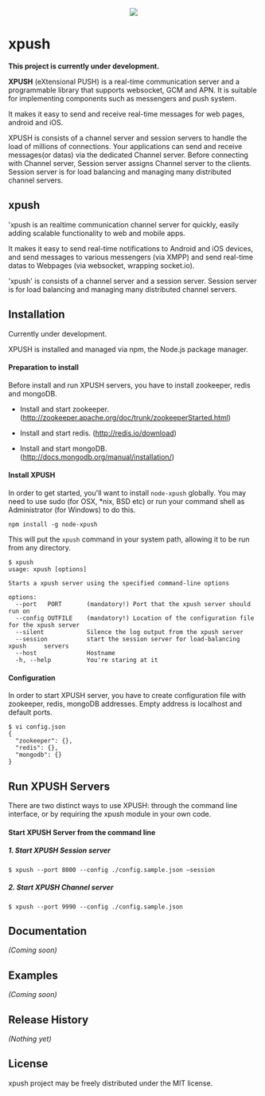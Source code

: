 <p align="center">
  <img src="https://raw.githubusercontent.com/xpush/node-xpush/master/logo.png"/>
</p>

xpush
=======

**This project is currently under development.**

**XPUSH** (eXtensional PUSH) is a real-time communication server and a programmable library that supports websocket, GCM and APN. It is suitable for implementing components such as messengers and push system.

It makes it easy to send and receive real-time messages for web pages, android and iOS.

XPUSH is consists of a channel server and session servers to handle the load of millions of connections. Your applications can send and receive messages(or datas) via the dedicated Channel server. Before connecting with Channel server, Session server assigns Channel server to the clients. Session server is for load balancing and managing many distributed channel servers.


## xpush
'xpush is an realtime communication channel server for quickly, easily adding scalable functionality to web and mobile apps.

It makes it easy to send real-time notifications to Android and iOS devices, and send messages to various messengers (via XMPP) and send real-time datas to Webpages (via websocket, wrapping socket.io).

'xpush' is consists of a channel server and a session server.
Session server is for load balancing and managing many distributed channel servers.


## Installation

Currently under development.

XPUSH is installed and managed via npm, the Node.js package manager.

#### Preparation to install

Before install and run XPUSH servers, you have to install zookeeper, redis and mongoDB.

- Install and start zookeeper. (http://zookeeper.apache.org/doc/trunk/zookeeperStarted.html)

- Install and start redis. 
(http://redis.io/download)

- Install and start mongoDB. (http://docs.mongodb.org/manual/installation/)

#### Install XPUSH

In order to get started, you'll want to install ```node-xpush``` globally. You may need to use sudo (for OSX, *nix, BSD etc) or run your command shell as Administrator (for Windows) to do this.

	npm install -g node-xpush

This will put the ```xpush``` command in your system path, allowing it to be run from any directory.

	$ xpush
	usage: xpush [options]

	Starts a xpush server using the specified command-line options

	options:
	  --port   PORT       (mandatory!) Port that the xpush server should run on
	  --config OUTFILE    (mandatory!) Location of the configuration file for the xpush server
	  --silent            Silence the log output from the xpush server
	  --session           start the session server for load-balancing xpush 	servers
	  --host              Hostname
	  -h, --help          You're staring at it

#### Configuration

In order to start XPUSH server, you have to create configuration file with zookeeper, redis, mongoDB addresses. Empty address is localhost and default ports.

	$ vi config.json
	{
	  "zookeeper": {},
	  "redis": {},
	  "mongodb": {}
	}


## Run XPUSH Servers

There are two distinct ways to use XPUSH: through the command line interface, or by requiring the xpush module in your own code.

#### Start XPUSH Server from the command line

##### 1. Start XPUSH Session server

	$ xpush --port 8000 --config ./config.sample.json —session

##### 2. Start XPUSH Channel server

	$ xpush --port 9990 --config ./config.sample.json 



## Documentation
_(Coming soon)_

## Examples
_(Coming soon)_

## Release History
_(Nothing yet)_


## License
xpush project may be freely distributed under the MIT license.
